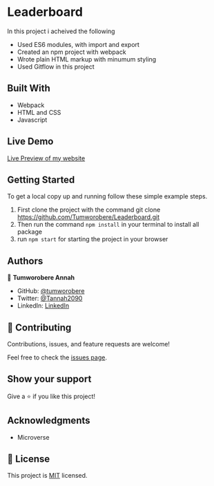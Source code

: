 # Leaderboard

In this project i acheived the following

- Used ES6 modules, with import and export
- Created an npm project with webpack
- Wrote plain HTML markup with minumum styling
- Used Gitflow in this project


## Built With

- Webpack
- HTML and CSS
- Javascript

## Live Demo

[Live Preview of my website](https://tumworobere.github.io/Leaderboard/)

## Getting Started

To get a local copy up and running follow these simple example steps.

1. First clone the project with the command git clone https://github.com/Tumworobere/Leaderboard.git
2. Then run the command `npm install` in your terminal to install all package
3. run `npm start` for starting the project in your browser

## Authors

👤 **Tumworobere Annah**

- GitHub: [@tumworobere](https://github.com/tumworobere)
- Twitter: [@Tannah2090](https://twitter.com/Tannah2090)
- LinkedIn: [LinkedIn](www.linkedin.com/in/annah-tumworobere-6258b443)

## 🤝 Contributing

Contributions, issues, and feature requests are welcome!

Feel free to check the [issues page](https://github.com/Tumworobere/gitflow/issues).

## Show your support

Give a ⭐️ if you like this project!

## Acknowledgments

- Microverse

## 📝 License

This project is [MIT](./MIT.md) licensed.
